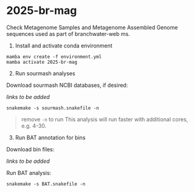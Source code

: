 # 2025-br-mag


Check Metagenome Samples and Metagenome Assembled Genome sequences used as part of branchwater-web ms.

1. Install and activate conda environment

```
mamba env create -f environment.yml
mamba activate 2025-br-mag
```

2. Run sourmash analyses

Download sourmash NCBI databases, if desired:

*links to be added*

```
snakemake -s sourmash.snakefile -n
```
> remove `-n` to run
> This analysis will run faster with additional cores, e.g. 4-30.

3. Run BAT annotation for bins

Download bin files:

*links to be added*

Run BAT analysis:

```
snakemake -s BAT.snakefile -n
```